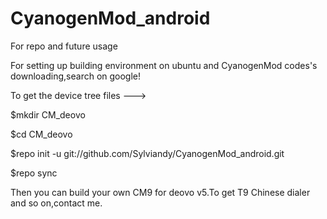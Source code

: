 CyanogenMod_android
===================

For repo and future usage

For setting up building environment on ubuntu and CyanogenMod codes's downloading,search on google!

To get the device tree files --->

$mkdir CM_deovo

$cd CM_deovo

$repo init -u git://github.com/Sylviandy/CyanogenMod_android.git

$repo sync

Then you can build your own CM9 for deovo v5.To get T9 Chinese dialer and so on,contact me.
